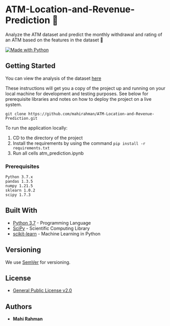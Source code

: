 # ATM-Location-and-Revenue-Prediction 🏧

Analyze the ATM dataset and predict the monthly withdrawal and rating of an ATM based on the features in the dataset 🏧

[![Made with Python](http://ForTheBadge.com/images/badges/made-with-python.svg)](https://www.python.org/)

## Getting Started

You can view the analysis of the dataset [here](https://github.com/mahirahman/ATM-Location-and-Revenue-Prediction/blob/main/atm_prediction.ipynb)

These instructions will get you a copy of the project up and running on your local machine for development and testing purposes. See below for prerequisite libraries and notes on how to deploy the project on a live system.

`git clone https://github.com/mahirahman/ATM-Location-and-Revenue-Prediction.git`

To run the application locally:

1. CD to the directory of the project
2. Install the requirements by using the command `pip install -r requirements.txt`
3. Run all cells atm_prediction.ipynb

### Prerequisites

```
Python 3.7.x
pandas 1.3.5
numpy 1.21.5
sklearn 1.0.2
scipy 1.7.3
```

## Built With

* [Python 3.7](https://www.python.org) - Programming Language
* [SciPy](https://scipy.org) - Scientific Computing Library
* [scikit-learn](https://scikit-learn.org/stable) - Machine Learning in Python

## Versioning

We use [SemVer](http://semver.org/) for versioning.

## License

* [General Public License v2.0](https://github.com/mahirahman/ATM-Location-and-Revenue-Prediction/blob/master/LICENSE)

## Authors

* **Mahi Rahman**
